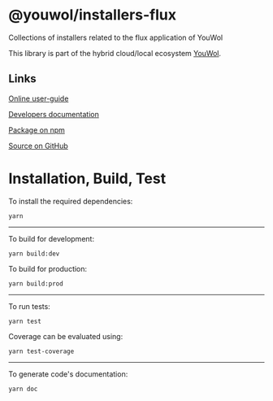# @youwol/installers-flux

Collections of installers related to the flux application of YouWol

This library is part of the hybrid cloud/local ecosystem 
[YouWol](https://platform.youwol.com/applications/@youwol/platform/latest).

## Links

[Online user-guide](https://l.youwol.com/doc/@youwol/installers-flux)

[Developers documentation](https://platform.youwol.com/applications/@youwol/cdn-explorer/latest?package=@youwol/installers-flux)

[Package on npm](https://www.npmjs.com/package/@youwol/installers-flux)

[Source on GitHub](https://github.com/youwol/installers-flux)

# Installation, Build, Test

To install the required dependencies:

```shell
yarn
```
---
To build for development:

```shell
yarn build:dev
```

To build for production:

```shell
yarn build:prod
```
---


To run tests:
```shell
yarn test
```

Coverage can be evaluated using:
```shell
yarn test-coverage
```
---

To generate code's documentation:

```shell
yarn doc
```
